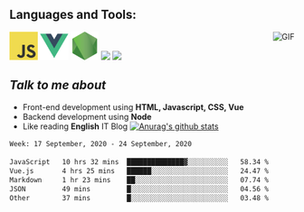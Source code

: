 ## **Languages and Tools:**      
<code><img height="50" style="max-width: 80px;" src="https://raw.githubusercontent.com/github/explore/80688e429a7d4ef2fca1e82350fe8e3517d3494d/topics/javascript/javascript.png"></code>
<code><img height="50" style="max-width: 80px;" src="https://raw.githubusercontent.com/github/explore/80688e429a7d4ef2fca1e82350fe8e3517d3494d/topics/vue/vue.png"></code>
<code><img height="50" style="max-width: 80px;" src="https://raw.githubusercontent.com/github/explore/80688e429a7d4ef2fca1e82350fe8e3517d3494d/topics/nodejs/nodejs.png"></code>
<code><img height="50" style="max-width: 80px;" src="https://img.shields.io/badge/-HTML5-E34F26?style=flat&logo=html5&logoColor=white"></code>
<code><img height="50" style="max-width: 80px;" src="https://img.shields.io/badge/-CSS3-1572B6?style=flat&logo=css3"></code>
<img align="right" alt="GIF" src="https://media.giphy.com/media/iIqmM5tTjmpOB9mpbn/giphy.gif" />
    
## *Talk to me about*
- Front-end development using **HTML, Javascript, CSS, Vue**
- Backend development using **Node**
- Like reading **English** IT Blog
[![Anurag's github stats](https://github-readme-stats.vercel.app/api?username=qdi5)](https://github.com/anuraghazra/github-readme-stats)
<!--START_SECTION:waka-->
```text
Week: 17 September, 2020 - 24 September, 2020

JavaScript   10 hrs 32 mins  ██████████████▓░░░░░░░░░░   58.34 % 
Vue.js       4 hrs 25 mins   ██████░░░░░░░░░░░░░░░░░░░   24.47 % 
Markdown     1 hr 23 mins    ██░░░░░░░░░░░░░░░░░░░░░░░   07.74 % 
JSON         49 mins         █░░░░░░░░░░░░░░░░░░░░░░░░   04.56 % 
Other        37 mins         █░░░░░░░░░░░░░░░░░░░░░░░░   03.48 % 
```
<!--END_SECTION:waka-->
